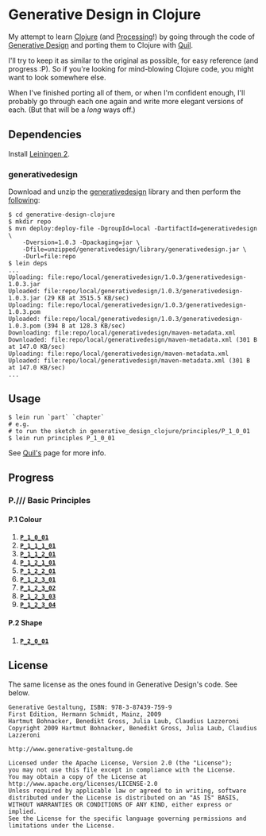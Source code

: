 # Generative Design in Clojure

My attempt to learn [Clojure][] (and [Processing][]!) by going through
the code of [Generative Design][gd] and porting them to Clojure with
[Quil][quil].

I'll try to keep it as similar to the original as possible, for easy
reference (and progress :P). So if you're looking for mind-blowing
Clojure code, you might want to look somewhere else. 

When I've finished porting all of them, or when I'm confident enough,
I'll probably go through each one again and write more elegant versions
of each. (But that will be a *long* ways off.)

## Dependencies

Install [Leiningen 2][lein].

### generativedesign

Download and unzip the [generativedesign][gdlib] library and then 
perform the [following](https://gist.github.com/3062743#gistcomment-366326):

	$ cd generative-design-clojure
    $ mkdir repo
	$ mvn deploy:deploy-file -DgroupId=local -DartifactId=generativedesign \
  	    -Dversion=1.0.3 -Dpackaging=jar \
		-Dfile=unzipped/generativedesign/library/generativedesign.jar \
        -Durl=file:repo
	$ lein deps
    ...
    Uploading: file:repo/local/generativedesign/1.0.3/generativedesign-1.0.3.jar
	Uploaded: file:repo/local/generativedesign/1.0.3/generativedesign-1.0.3.jar (29 KB at 3515.5 KB/sec)
	Uploading: file:repo/local/generativedesign/1.0.3/generativedesign-1.0.3.pom
	Uploaded: file:repo/local/generativedesign/1.0.3/generativedesign-1.0.3.pom (394 B at 128.3 KB/sec)
	Downloading: file:repo/local/generativedesign/maven-metadata.xml
	Downloaded: file:repo/local/generativedesign/maven-metadata.xml (301 B at 147.0 KB/sec)
	Uploading: file:repo/local/generativedesign/maven-metadata.xml
	Uploaded: file:repo/local/generativedesign/maven-metadata.xml (301 B at 147.0 KB/sec)
	...

## Usage

    $ lein run `part` `chapter`
	# e.g.
	# to run the sketch in generative_design_clojure/principles/P_1_0_01
	$ lein run principles P_1_0_01

See [Quil's][quil] page for more info.

[quil]: https://github.com/quil/quil
[gd]: http://www.generative-gestaltung.de/code
[Processing]: http://processing.org
[Clojure]: http://clojure.org
[lein]: https://github.com/technomancy/leiningen
[gdlib]: http://www.generative-gestaltung.de/codes/generativedesign/index.html#download

## Progress

### P./// Basic Principles
#### P.1 Colour
1. [**`P_1_0_01`**](https://github.com/john2x/generative-design-clojure/blob/master/src/generative_design_clojure/principles/P_1_0_01/P_1_0_01.clj)
2. [**`P_1_1_1_01`**](https://github.com/john2x/generative-design-clojure/blob/master/src/generative_design_clojure/principles/P_1_1_1_01/P_1_1_1_01.clj)
3. [**`P_1_1_2_01`**](https://github.com/john2x/generative-design-clojure/blob/master/src/generative_design_clojure/principles/P_1_1_2_01/P_1_1_2_01.clj)
4. [**`P_1_2_1_01`**](https://github.com/john2x/generative-design-clojure/blob/master/src/generative_design_clojure/principles/P_1_2_1_01/P_1_2_1_01.clj)
5. [**`P_1_2_2_01`**](https://github.com/john2x/generative-design-clojure/blob/master/src/generative_design_clojure/principles/P_1_2_2_01/P_1_2_2_01.clj)
6. [**`P_1_2_3_01`**](https://github.com/john2x/generative-design-clojure/blob/master/src/generative_design_clojure/principles/P_1_2_3_01/P_1_2_3_01.clj)
7. [**`P_1_2_3_02`**](https://github.com/john2x/generative-design-clojure/blob/master/src/generative_design_clojure/principles/P_1_2_3_02/P_1_2_3_02.clj)
8. [**`P_1_2_3_03`**](https://github.com/john2x/generative-design-clojure/blob/master/src/generative_design_clojure/principles/P_1_2_3_03/P_1_2_3_03.clj)
9. [**`P_1_2_3_04`**](https://github.com/john2x/generative-design-clojure/blob/master/src/generative_design_clojure/principles/P_1_2_3_04/P_1_2_3_04.clj)

#### P.2 Shape
1. [**`P_2_0_01`**](https://github.com/john2x/generative-design-clojure/blob/master/src/generative_design_clojure/principles/P_2_0_01/P_2_0_01.clj)

## License

The same license as the ones found in Generative Design's code. See below.

    Generative Gestaltung, ISBN: 978-3-87439-759-9
    First Edition, Hermann Schmidt, Mainz, 2009
    Hartmut Bohnacker, Benedikt Gross, Julia Laub, Claudius Lazzeroni
    Copyright 2009 Hartmut Bohnacker, Benedikt Gross, Julia Laub, Claudius Lazzeroni
    
    http://www.generative-gestaltung.de
    
    Licensed under the Apache License, Version 2.0 (the "License");
    you may not use this file except in compliance with the License.
    You may obtain a copy of the License at http://www.apache.org/licenses/LICENSE-2.0
    Unless required by applicable law or agreed to in writing, software
    distributed under the License is distributed on an "AS IS" BASIS,
    WITHOUT WARRANTIES OR CONDITIONS OF ANY KIND, either express or implied.
    See the License for the specific language governing permissions and
    limitations under the License.

